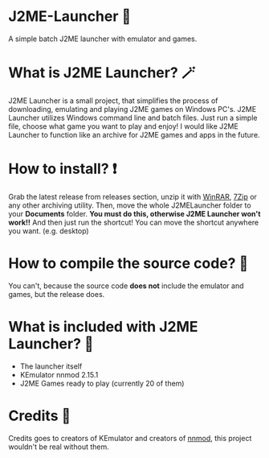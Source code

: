 # J2ME-Launcher 🥇
A simple batch J2ME launcher with emulator and games.
# What is J2ME Launcher? 🪄
J2ME Launcher is a small project, that simplifies the process of downloading, emulating and playing J2ME games on Windows PC's. J2ME Launcher utilizes Windows command line and batch files. Just run a simple file, choose what game you want to play and enjoy! I would like J2ME Launcher to function like an archive for J2ME games and apps in the future.
# How to install? ❗
Grab the latest release from releases section, unzip it with [WinRAR](https://www.win-rar.com/start.html?&L=17), [7Zip](https://www.7-zip.org/) or any other archiving utility. Then, move the whole J2MELauncher folder to your **Documents** folder. **You must do this, otherwise J2ME Launcher won't work!!** And then just run the shortcut! You can move the shortcut anywhere you want. (e.g. desktop)
# How to compile the source code? 🧩
You can't, because the source code **does not** include the emulator and games, but the release does.
# What is included with J2ME Launcher? 🎁
- The launcher itself
- KEmulator nnmod 2.15.1
- J2ME Games ready to play (currently 20 of them)
# Credits 🫶
Credits goes to creators of KEmulator and creators of [nnmod](https://nnp.nnchan.ru/kem/), this project wouldn't be real without them.
